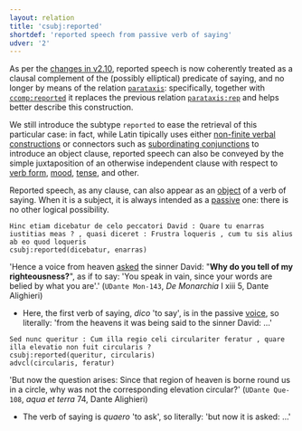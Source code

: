 ```yaml
---
layout: relation
title: 'csubj:reported'
shortdef: 'reported speech from passive verb of saying'
udver: '2'
---
```


As per the [changes in v2.10](https://universaldependencies.org/changes.html#reported-speech), reported speech is now coherently treated as a clausal complement of the (possibly elliptical) predicate of saying, and no longer by means of the relation [`parataxis`](la-dep/parataxis): specifically, together with [`ccomp:reported`](la-dep/ccomp-reported) it replaces the previous relation [`parataxis:rep`](la-dep/parataxis-rep) and helps better describe this construction.

We still introduce the subtype `reported` to ease the retrieval of this particular case: in fact, while Latin tipically uses either [non-finite verbal constructions](la-feat/VerbForm) or connectors such as [subordinating conjunctions](la-upos/SCONJ) to introduce an object clause, reported speech can also be conveyed by the simple juxtaposition of an otherwise independent clause with respect to [verb form](la-feat/VerbForm), [mood](la-feat/Mood), [tense](la-feat/Tense), and other.

Reported speech, as any clause, can also appear as an [object](la-dep/ccomp-reported) of a verb of saying. When it is a subject, it is always intended as a [passive](la-dep/csubj-pass) one: there is no other logical possibility.


~~~ sdparse
Hinc etiam dicebatur de celo peccatori David : Quare tu enarras iustitias meas ? , quasi diceret : Frustra loqueris , cum tu sis alius ab eo quod loqueris
csubj:reported(dicebatur, enarras)
~~~

'Hence a voice from heaven <u>asked</u> the sinner David: "**Why do you tell of my righteousness?**", as if to say: 'You speak in vain, since your words are belied by what you are'.' (`UDante Mon-143`, *De Monarchia* I xiii 5, Dante Alighieri)

* Here, the first verb of saying, *dico* 'to say', is in the passive [voice](la-feat/Voice), so literally: 'from the heavens it was being said to the sinner David: ...'


~~~ sdparse
Sed nunc queritur : Cum illa regio celi circulariter feratur , quare illa elevatio non fuit circularis ?
csubj:reported(queritur, circularis)
advcl(circularis, feratur)
~~~

'But now the question arises: Since that region of heaven is borne round us in a circle, why was not the corresponding elevation circular?' (`UDante Que-108`, *aqua et terra* 74, Dante Alighieri)

* The verb of saying is *quaero* 'to ask', so literally: 'but now it is asked: ...'
<!-- Interlanguage links updated Po 11. listopadu 2024, 20:10:45 CET -->
